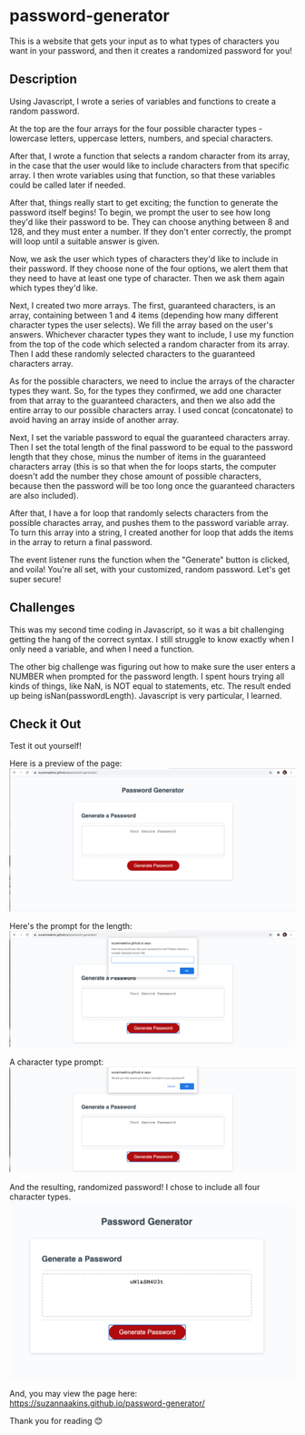 # password-generator

This is a website that gets your input as to what types of characters you want in your password, and then it creates a randomized password for you!

## Description

Using Javascript, I wrote a series of variables and functions to create a random password.

At the top are the four arrays for the four possible character types - lowercase letters, uppercase letters, numbers, and special characters. 

After that, I wrote a function that selects a random character from its array, in the case that the user would like to include characters from that specific array. I then wrote variables using that function, so that these variables could be called later if needed. 

After that, things really start to get exciting; the function to generate the password itself begins!  To begin, we prompt the user to see how long they'd like their password to be. They can choose anything between 8 and 128, and they must enter a number. If they don't enter correctly, the prompt will loop until a suitable answer is given.

Now, we ask the user which types of characters they'd like to include in their password. If they choose none of the four options, we alert them that they need to have at least one type of character. Then we ask them again which types they'd like. 

Next, I created two more arrays.  The first, guaranteed characters, is an array, containing between 1 and 4 items (depending how many different character types the user selects).  We fill the array based on the user's answers.  Whichever character types they want to include, I use my function from the top of the code which selected a random character from its array.  Then I add these randomly selected characters to the guaranteed characters array. 

As for the possible characters, we need to inclue the arrays of the character types they want. So, for the types they confirmed, we add one character from that array to the guaranteed characters, and then we also add the entire array to our possible characters array.  I used concat (concatonate) to avoid having an array inside of another array. 

Next, I set the variable password to equal the guaranteed characters array. Then I set the total length of the final password to be equal to the password length that they chose, minus the number of items in the guaranteed characters array (this is so that when the for loops starts, the computer doesn't add the number they chose amount of possible characters, because then the password will be too long once the guaranteed characters are also included).

After that, I have a for loop that randomly selects characters from the possible charactes array, and pushes them to the password variable array.  To turn this array into a string, I created another for loop that adds the items in the array to return a final password. 

The event listener runs the function when the "Generate" button is clicked, and voila! You're all set, with your customized, random password.  Let's get super secure!

## Challenges

This was my second time coding in Javascript, so it was a bit challenging getting the hang of the correct syntax.  I still struggle to know exactly when I only need a variable, and when I need a function.  

The other big challenge was figuring out how to make sure the user enters a NUMBER when prompted for the password length.  I spent hours trying all kinds of things, like NaN, is NOT equal to statements, etc. The result ended up being isNan(passwordLength).  Javascript is very particular, I learned. 

## Check it Out

Test it out yourself!

Here is a preview of the page: ![final webpage product](./images/finalpage.png) 

Here's the prompt for the length: ![length prompt](./images/lengthprompt.png)

A character type prompt: ![character prompt](./images/charactertype.png)

And the resulting, randomized password!  I chose to include all four character types. ![password result](./images/finalpassword.png)

And, you may view the page here: https://suzannaakins.github.io/password-generator/

Thank you for reading :blush:
